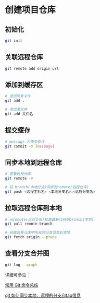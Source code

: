 # 创建项目仓库

## 初始化

```sh
git init
```

## 关联远程仓库

```sh
git remote add origin url
```

## 添加到缓存区

```sh
# 添加所有文件
git add .

# 添加某文件
git add 文件名
```

## 提交缓存

```sh
# message 为提交备注
git commit -m [message]
```

## 同步本地到远程仓库

```sh
# 查看远程仓库
git remote -v

# 将 branch(本地分支)同步到remote(远程仓库)
git push <远程主机名> <本地分支名>:<远程分支名>
```

## 拉取远程仓库到本地

```sh
# 从remote(远程仓库)拉取最新代码到branch(本地)
git pull remote branch

# 获取远程仓库中所有的分支信息到本地
git fetch origin --prune
```



## 查看分支合并图

```sh
git log --graph
```



详细可参见：

[常用 Git 命令总结](https://lance.moe/post-329.html)

[git 如何同步本地、远程的分支和tag信息](https://blog.csdn.net/wei371522/article/details/83186077)



